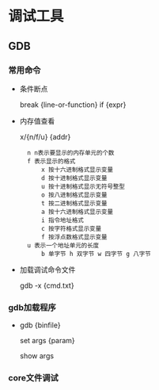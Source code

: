# 调试工具
## GDB

### 常用命令
* 条件断点

    break {line-or-function} if {expr}

* 内存值查看

    x/{n/f/u}   {addr}

        n n表示要显示的内存单元的个数
        f 表示显示的格式
            x 按十六进制格式显示变量
            d 按十进制格式显示变量
            u 按十进制格式显示无符号整型
            o 按八进制格式显示变量
            t 按二进制格式显示变量
            a 按十六进制格式显示变量
            i 指令地址格式
            c 按字符格式显示变量
            f 按浮点数格式显示变量
        u 表示一个地址单元的长度
            b 单字节 h 双字节 w 四字节 g 八字节

* 加载调试命令文件

    gdb -x {cmd.txt}

### gdb加载程序
* gdb {binfile}

    set args {param}

    show args

### core文件调试



